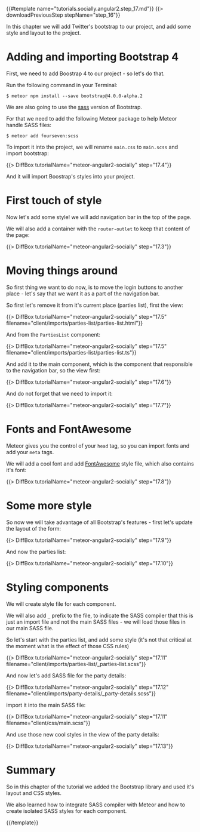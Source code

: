 {{#template name="tutorials.socially.angular2.step_17.md"}}
{{> downloadPreviousStep stepName="step_16"}}

In this chapter we will add Twitter's bootstrap to our project, and add some style and layout to the project.

# Adding and importing Bootstrap 4

First, we need to add Boostrap 4 to our project - so let's do that.

Run the following command in your Terminal:

    $ meteor npm install --save bootstrap@4.0.0-alpha.2

We are also going to use the [sass](http://sass-lang.com/) version of Bootstrap.

For that we need to add the following Meteor package to help Meteor handle SASS files:

    $ meteor add fourseven:scss

To import it into the project, we will rename `main.css` to `main.scss` and import bootstrap:

{{> DiffBox tutorialName="meteor-angular2-socially" step="17.4"}}

And it will import Boostrap's styles into your project.

# First touch of style

Now let's add some style! we will add navigation bar in the top of the page.

We will also add a container with the `router-outlet` to keep that content of the page:

{{> DiffBox tutorialName="meteor-angular2-socially" step="17.3"}}

# Moving things around

So first thing we want to do now, is to move the login buttons to another place - let's say that we want it as a part of the navigation bar.

So first let's remove it from it's current place (parties list), first the view:

{{> DiffBox tutorialName="meteor-angular2-socially" step="17.5" filename="client/imports/parties-list/parties-list.html"}}

And from the `PartiesList` component:

{{> DiffBox tutorialName="meteor-angular2-socially" step="17.5" filename="client/imports/parties-list/parties-list.ts"}}

And add it to the main component, which is the component that responsible to the navigation bar, so the view first:

{{> DiffBox tutorialName="meteor-angular2-socially" step="17.6"}}

And do not forget that we need to import it:

{{> DiffBox tutorialName="meteor-angular2-socially" step="17.7"}}

# Fonts and FontAwesome

Meteor gives you the control of your `head` tag, so you can import fonts and add your `meta` tags.

We will add a cool font and add [FontAwesome](https://fortawesome.github.io/Font-Awesome/) style file, which also contains it's font:

{{> DiffBox tutorialName="meteor-angular2-socially" step="17.8"}}

# Some more style

So now we will take advantage of all Bootstrap's features - first let's update the layout of the form:

{{> DiffBox tutorialName="meteor-angular2-socially" step="17.9"}}

And now the parties list:

{{> DiffBox tutorialName="meteor-angular2-socially" step="17.10"}}

# Styling components

We will create style file for each component.

We will also add `_` prefix to the file, to indicate the SASS compiler that this is just an import file and not the main SASS files - we will load those files in our main SASS file.

So let's start with the parties list, and add some style (it's not that critical at the moment what is the effect of those CSS rules)

{{> DiffBox tutorialName="meteor-angular2-socially" step="17.11" filename="client/imports/parties-list/_parties-list.scss"}}

And now let's add SASS file for the party details:

{{> DiffBox tutorialName="meteor-angular2-socially" step="17.12" filename="client/imports/party-details/_party-details.scss"}}

import it into the main SASS file:

{{> DiffBox tutorialName="meteor-angular2-socially" step="17.11" filename="client/css/main.scss"}}

And use those new cool styles in the view of the party details:

{{> DiffBox tutorialName="meteor-angular2-socially" step="17.13"}}


# Summary

So in this chapter of the tutorial we added the Bootstrap library and used it's layout and CSS styles.

We also learned how to integrate SASS compiler with Meteor and how to create isolated SASS styles for each component.

{{/template}}
